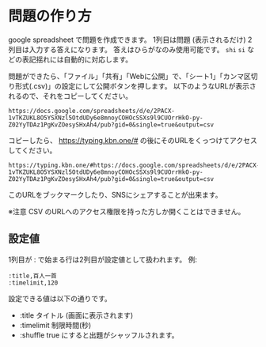 # 問題の作り方

google spreadsheet で問題を作成できます。
1列目は問題 (表示されるだけ)
2列目は入力する答えになります。
答えはひらがなのみ使用可能です。 `shi` `si` などの表記揺れには自動的に対応します。

問題ができたら、「ファイル」「共有」「Webに公開」で、「シート1」「カンマ区切り形式(.csv)」の設定にして公開ボタンを押します。
以下のようなURLが表示されるので、それをコピーしてください。

```
https://docs.google.com/spreadsheets/d/e/2PACX-1vTKZUKL8O5YSXNzl5OtdUDy6e8mnoyCOHOcSSXs9l9CUOrrHkO-py-Z02YyTDAz1PgKvZOesySHxAh4/pub?gid=0&single=true&output=csv
```

コピーしたら、 https://typing.kbn.one/# の後にそのURLをくっつけてアクセスしてください。

```
https://typing.kbn.one/#https://docs.google.com/spreadsheets/d/e/2PACX-1vTKZUKL8O5YSXNzl5OtdUDy6e8mnoyCOHOcSSXs9l9CUOrrHkO-py-Z02YyTDAz1PgKvZOesySHxAh4/pub?gid=0&single=true&output=csv
```

このURLをブックマークしたり、SNSにシェアすることが出来ます。

※注意 CSV のURLへのアクセス権限を持った方しか開くことはできません。

## 設定値
1列目が : で始まる行は2列目が設定値として扱われます。
例:
```csv
:title,百人一首
:timelimit,120
```

設定できる値は以下の通りです。
- :title タイトル (画面に表示されます)
- :timelimit 制限時間(秒)
- :shuffle true にすると出題がシャッフルされます。

